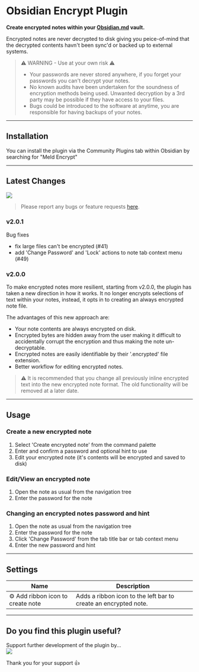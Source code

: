 # Obsidian Encrypt Plugin

**Create encrypted notes within your [Obsidian.md](https://obsidian.md/) vault.**

Encrypted notes are never decrypted to disk giving you peice-of-mind that the decrypted contents havn't been sync'd or backed up to external systems.


> ⚠️ WARNING - Use at your own risk ⚠️
> - Your passwords are never stored anywhere, if you forget your passwords you can't decrypt your notes.
> - No known audits have been undertaken for the soundness of encryption methods being used.  Unwanted decryption by a 3rd party may be possible if they have access to your files.
> - Bugs could be introduced to the software at anytime, you are responsible for having backups of your notes.

---

## Installation

You can install the plugin via the Community Plugins tab within Obsidian by searching for "Meld Encrypt"

---

## Latest Changes

<a href="https://www.buymeacoffee.com/cleon"><img src="https://img.buymeacoffee.com/button-api/?text=Shout me a coffee&emoji=&slug=cleon&button_colour=FFDD00&font_colour=000000&font_family=Cookie&outline_colour=000000&coffee_colour=ffffff"></a>

> Please report any bugs or feature requests [here](https://github.com/meld-cp/obsidian-encrypt/issues).

### v2.0.1
Bug fixes
- fix large files can't be encrypted (#41)
- add 'Change Password' and 'Lock' actions to note tab context menu (#49)

### v2.0.0

To make encrypted notes more resilient, starting from v2.0.0, the plugin has taken a new direction in how it works.  It no longer encrypts selections of text within your notes, instead, it opts in to creating an always encrypted note file.

The advantages of this new approach are:

- Your note contents are always encrypted on disk.
- Encrypted bytes are hidden away from the user making it difficult to accidentally corrupt the encryption and thus making the note un-decryptable.
- Encrypted notes are easily identifiable by their '.encrypted' file extension.
- Better workflow for editing encrypted notes.

> ⚠️ It is recommended that you change all previously inline encrypted text into the new encrypted note format.  The old functionality will be removed at a later date.


---

## Usage

<!--
https://raw.githubusercontent.com/meld-cp/obsidian-encrypt/main/

<img alt="Run the Encrypt/Decrypt command" src="https://raw.githubusercontent.com/meld-cp/obsidian-encrypt/main/docs/assets/eg_ed_cp.png" /> 
-->

### Create a new encrypted note
1. Select 'Create encrypted note' from the command palette
2. Enter and confirm a password and optional hint to use
3. Edit your encrypted note (it's contents will be encrypted and saved to disk)

### Edit/View an encrypted note
1. Open the note as usual from the navigation tree
2. Enter the password for the note

### Changing an encrypted notes password and hint
1. Open the note as usual from the navigation tree
2. Enter the password for the note
3. Click 'Change Password' from the tab title bar or tab context menu
4. Enter the new password and hint

---
## Settings

|Name| Description|
|--|--|
| ⚙️ Add ribbon icon to create note | Adds a ribbon icon to the left bar to create an encrypted note. |


---

## Do you find this plugin useful?

Support further development of the plugin by...  
<a href="https://www.buymeacoffee.com/cleon"><img src="https://img.buymeacoffee.com/button-api/?text=Buying me a coffee&emoji=&slug=cleon&button_colour=FFDD00&font_colour=000000&font_family=Cookie&outline_colour=000000&coffee_colour=ffffff"></a>

Thank you for your support 👍

<!-- ---

## Change Log

... 
---
-->